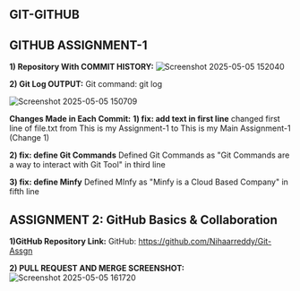 ## GIT-GITHUB
## GITHUB ASSIGNMENT-1

**1) Repository With COMMIT HISTORY:**
![Screenshot 2025-05-05 152040](https://github.com/user-attachments/assets/e0862158-ffff-4c3b-bb96-9e60119296f4)


**2) Git Log OUTPUT:**
Git command:
    git log


![Screenshot 2025-05-05 150709](https://github.com/user-attachments/assets/e7b5ca7a-28d1-42e7-9797-900fcf30cc0a)

**Changes Made in Each Commit:**
**1) fix: add text in first line**
changed first line of file.txt from This is my Assignment-1 to This is my Main Assignment-1 (Change 1)

**2) fix: define Git Commands**
Defined Git Commands as "Git Commands are a way to interact with Git Tool" in third line

**3)  fix: define Minfy**
Defined MInfy as "Minfy is a Cloud Based Company" in fifth line



## ASSIGNMENT 2: GitHub Basics & Collaboration

**1)GitHub Repository Link:**
    GitHub: https://github.com/Nihaarreddy/Git-Assgn
    
 **2) PULL REQUEST AND MERGE SCREENSHOT:**
![Screenshot 2025-05-05 161720](https://github.com/user-attachments/assets/4b24c5f1-3c05-42b0-a73e-96ac3d01a540)



